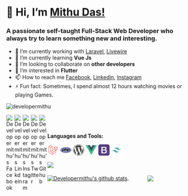 # 👋 Hi, I’m [Mithu Das!](http://mithu.epizy.com)
### A passionate self-taught Full-Stack Web Developer who always try to learn something new and interesting.

- 🔭 I’m currently working with [Laravel](https://laravel.com/), [Livewire](https://laravel-livewire.com
)
- 🌱 I’m currently learning <strong>Vue Js</strong>
- 💞️ I’m looking to collaborate on <strong>other developers</strong>
- 👀 I’m interested in <strong>Flutter</strong>
- 📫 How to reach me <a href="https://www.facebook.com/developermithu">Facebook</a>, <a href="https://www.linkedin.com/in/developermithu">Linkedin</a>, <a href="https://www.instagram.com/developermithu">Instagram</a>
- ⚡ Fun fact: Sometimes, I spend almost 12 hours watching movies or playing Games.

<p align="left"> <img src="https://komarev.com/ghpvc/?username=developermithu&label=Views&color=blue&style=plastic" alt="developermithu" /> </p>

<a href="https://www.facebook.com/developermithu/">
  <img align="left" alt="Developermithu's Facebook" width="22px" src="https://cdn.jsdelivr.net/npm/simple-icons@v3/icons/facebook.svg" />
</a>
<a href="https://linkedin.com/in/developermithu">
  <img align="left" alt="Developermithu's Linkdein" width="22px" src="https://cdn.jsdelivr.net/npm/simple-icons@v3/icons/linkedin.svg" />
</a>
<a href="https://instagram.com/developermithu/">
  <img align="left" alt="Developermithu's Instagram" width="22px" src="https://cdn.jsdelivr.net/npm/simple-icons@v3/icons/instagram.svg" />
</a>
<a href="https://twitter.com/developermithu">
  <img align="left" alt="Developermithu's Twitter" width="22px" src="https://cdn.jsdelivr.net/npm/simple-icons@v3/icons/twitter.svg" />
</a>
<a href="https://github.com/developermithu">
  <img align="left" alt="Developermithu's Github" width="22px" src="https://cdn.jsdelivr.net/npm/simple-icons@v3/icons/github.svg" />
</a>


<br/>
<br/>

**Languages and Tools:**  

<code><img height="30" src="https://raw.githubusercontent.com/github/explore/80688e429a7d4ef2fca1e82350fe8e3517d3494d/topics/laravel/laravel.png"></code>
<code><img height="30" src="https://raw.githubusercontent.com/github/explore/80688e429a7d4ef2fca1e82350fe8e3517d3494d/topics/php/php.png"></code>
<code><img height="30" src="https://raw.githubusercontent.com/github/explore/80688e429a7d4ef2fca1e82350fe8e3517d3494d/topics/wordpress/wordpress.png"></code>
<code><img height="30" src="https://raw.githubusercontent.com/github/explore/80688e429a7d4ef2fca1e82350fe8e3517d3494d/topics/vue/vue.png"></code>
<code><img height="30" src="https://raw.githubusercontent.com/github/explore/80688e429a7d4ef2fca1e82350fe8e3517d3494d/topics/bootstrap/bootstrap.png"></code>
<code><img height="30" src="https://raw.githubusercontent.com/github/explore/80688e429a7d4ef2fca1e82350fe8e3517d3494d/topics/tailwind/tailwind.png"></code>    

[![](https://raw.githubusercontent.com/developermithu/master/profile-summary-card-output/dracula/0-profile-details.svg)](https://github.com/vn7n24fzkq/github-profile-summary-cards)

<a href="https://github.com/developermithu">
 <img align="center" src="https://github-readme-stats.vercel.app/api?username=developermithu&show_icons=true&theme=dracula&line_height=27" alt="Developermithu's github stats"/>
</a>
<a href="https://github.com/developermithu" style="margin-left:50px">
  <img align="center" src="https://github-readme-stats.vercel.app/api/top-langs/?username=developermithu&theme=dracula&hide_langs_below=1" />
</a>

<!---
developermithu/developermithu is a ✨ special ✨ repository because its `README.md` (this file) appears on your GitHub profile.
You can click the Preview link to take a look at your changes.
--->
